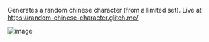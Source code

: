 Generates a random chinese character (from a limited set). Live at https://random-chinese-character.glitch.me/




![image](https://user-images.githubusercontent.com/22201134/190286382-877a199e-c236-47cd-8d6d-8c22bf95fdca.png)
